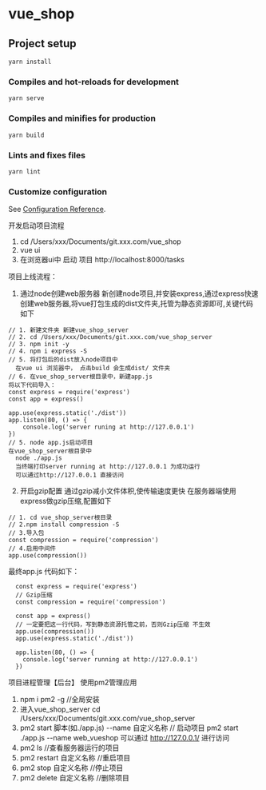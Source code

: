 # vue_shop

## Project setup
```
yarn install
```

### Compiles and hot-reloads for development
```
yarn serve
```

### Compiles and minifies for production
```
yarn build
```

### Lints and fixes files
```
yarn lint
```

### Customize configuration
See [Configuration Reference](https://cli.vuejs.org/config/).

开发启动项目流程
1. cd /Users/xxx/Documents/git.xxx.com/vue_shop
2. vue ui
3. 在浏览器ui中 启动 项目 http://localhost:8000/tasks



项目上线流程：

1. 通过node创建web服务器
新创建node项目,并安装express,通过express快速创建web服务器,将vue打包生成的dist文件夹,托管为静态资源即可,关键代码如下
```
// 1. 新建文件夹 新建vue_shop_server
// 2. cd /Users/xxx/Documents/git.xxx.com/vue_shop_server
// 3. npm init -y
// 4. npm i express -S
// 5. 将打包后的dist放入node项目中
  在vue ui 浏览器中， 点击build 会生成dist/ 文件夹
// 6. 在vue_shop_server根目录中，新建app.js
将以下代码导入：
const express = require('express')
const app = express()

app.use(express.static('./dist'))
app.listen(80, () => {
    console.log('server runing at http://127.0.0.1')
})
// 5. node app.js启动项目
在vue_shop_server根目录中
  node ./app.js 
  当终端打印server running at http://127.0.0.1 为成功运行
  可以通过http://127.0.0.1 直接访问
```

2. 开启gzip配置
通过gzip减小文件体积,使传输速度更快
在服务器端使用express做gzip压缩,配置如下
```
// 1. cd vue_shop_server根目录
// 2.npm install compression -S
// 3.导入包
const compression = require('compression')
// 4.启用中间件
app.use(compression())
```


最终app.js 代码如下：
```
  const express = require('express')
  // Gzip压缩
  const compression = require('compression')

  const app = express()
  // 一定要把这一行代码，写到静态资源托管之前，否则Gzip压缩 不生效
  app.use(compression())
  app.use(express.static('./dist'))

  app.listen(80, () => {
    console.log('server running at http://127.0.0.1')
  })
```

项目进程管理【后台】
使用pm2管理应用
1. npm i pm2 -g //全局安装
2. 进入vue_shop_server
  cd /Users/xxx/Documents/git.xxx.com/vue_shop_server
3. pm2 start 脚本(如./app.js) --name 自定义名称 // 启动项目
  pm2 start ./app.js --name web_vueshop
  可以通过 http://127.0.0.1/ 进行访问
4. pm2 ls //查看服务器运行的项目
5. pm2 restart 自定义名称 //重启项目
6. pm2 stop 自定义名称 //停止项目
7. pm2 delete 自定义名称 //删除项目

